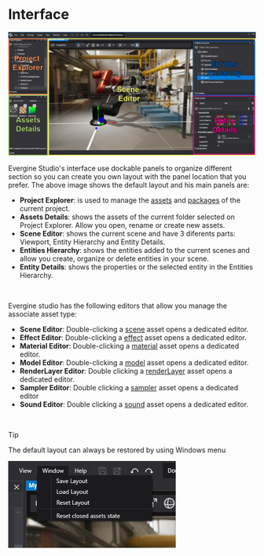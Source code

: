 # Interface
![Graphics](images/interface.jpg)

Evergine Studio's interface use dockable panels to organize different section so you can create you own layout with the panel location that you prefer. The above image shows the default layout and his main panels are:

* **Project Explorer**: is used to manage the [assets](assets/index.md) and [packages](packages.md) of the current project.
* **Assets Details**: shows the assets of the current folder selected on Project Explorer. Allow you open, rename or create new assets.
* **Scene Editor**: shows the current scene and have 3 diferents parts: Viewport, Entity Hierarchy and Entity Details.
* **Entities Hierarchy**: shows the entities added to the current scenes and allow you create, organize or delete entities in your scene.
* **Entity Details**: shows the properties or the selected entity in the Entities Hierarchy.

<br/>

Evergine studio has the following editors that allow you manage the associate asset type:

* **Scene Editor**: Double-clicking a [scene](assets/scenes.md) asset opens a dedicated editor.
* **Effect Editor**: Double-clicking a [effect](assets/effects.md) asset opens a dedicated editor.
* **Material Editor**: Double-clicking a [material](assets/materials.md) asset opens a dedicated editor.
* **Model Editor**: Double-clicking a [model](assets/models.md) asset opens a dedicated editor.
* **RenderLayer Editor**: Double clicking a [renderLayer](assets/render_layers.md) asset opens a dedicated editor.
* **Sampler Editor**: Double clicking a [sampler](assets/samplers.md) asset opens a dedicated editor
* **Sound Editor**: Double clicking a [sound](assets/sounds.md) asset opens a dedicated editor.

<br/>

> [!Tip]
> The default layout can always be restored by using Windows menu

![Graphics](images/RestoreLayout.jpg)